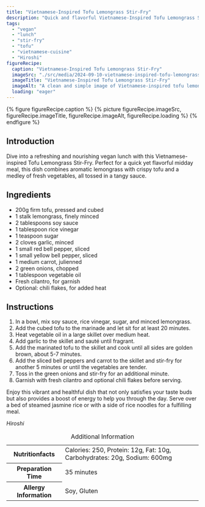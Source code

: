```yaml
---
title: "Vietnamese-Inspired Tofu Lemongrass Stir-Fry"
description: "Quick and flavorful Vietnamese-Inspired Tofu Lemongrass Stir-Fry, perfect for a vegan lunch. Packed with fresh vegetables and aromatic spices."
tags:
  - "vegan"
  - "lunch"
  - "stir-fry"
  - "tofu"
  - "vietnamese-cuisine"
  - "Hiroshi"
figureRecipe: 
  caption: "Vietnamese-Inspired Tofu Lemongrass Stir-Fry"
  imageSrc: "./src/media/2024-09-10-vietnamese-inspired-tofu-lemongrass-stir-fry-6893.png"
  imageTitle: "Vietnamese-Inspired Tofu Lemongrass Stir-Fry"
  imageAlt: "A clean and simple image of Vietnamese-inspired tofu lemongrass stir-fry in a stylish dish, with jasmine rice on the side, highlighted by natural lighting."
  loading: "eager"
---
```


{% figure figureRecipe.caption %}
{% picture figureRecipe.imageSrc, figureRecipe.imageTitle, figureRecipe.imageAlt, figureRecipe.loading %}
{% endfigure %}

## Introduction

Dive into a refreshing and nourishing vegan lunch with this Vietnamese-inspired Tofu Lemongrass Stir-Fry. Perfect for a quick yet flavorful midday meal, this dish combines aromatic lemongrass with crispy tofu and a medley of fresh vegetables, all tossed in a tangy sauce.

## Ingredients

- 200g firm tofu, pressed and cubed
- 1 stalk lemongrass, finely minced
- 2 tablespoons soy sauce
- 1 tablespoon rice vinegar
- 1 teaspoon sugar
- 2 cloves garlic, minced
- 1 small red bell pepper, sliced
- 1 small yellow bell pepper, sliced
- 1 medium carrot, julienned
- 2 green onions, chopped
- 1 tablespoon vegetable oil
- Fresh cilantro, for garnish
- Optional: chili flakes, for added heat

## Instructions

1. In a bowl, mix soy sauce, rice vinegar, sugar, and minced lemongrass.
2. Add the cubed tofu to the marinade and let sit for at least 20 minutes.
3. Heat vegetable oil in a large skillet over medium heat.
4. Add garlic to the skillet and sauté until fragrant.
5. Add the marinated tofu to the skillet and cook until all sides are golden brown, about 5-7 minutes.
6. Add the sliced bell peppers and carrot to the skillet and stir-fry for another 5 minutes or until the vegetables are tender.
7. Toss in the green onions and stir-fry for an additional minute.
8. Garnish with fresh cilantro and optional chili flakes before serving.

Enjoy this vibrant and healthful dish that not only satisfies your taste buds but also provides a boost of energy to help you through the day. Serve over a bed of steamed jasmine rice or with a side of rice noodles for a fulfilling meal.

*Hiroshi*

<table><caption class='sr-only'>Additional Information</caption><tr><th>Nutritionfacts</th><td>Calories: 250, Protein: 12g, Fat: 10g, Carbohydrates: 20g, Sodium: 600mg&nbsp;</td></tr><tr><th>Preparation Time</th><td>35 minutes&nbsp;</td></tr><tr><th>Allergy Information</th><td>Soy, Gluten&nbsp;</td></tr></table>

